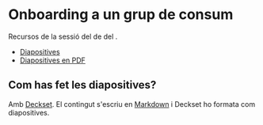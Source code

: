 # Onboarding a un grup de consum

Recursos de la sessió *<!--- Nom de la xerrada -->* del <!--- Nom de l'esdeveniment, meetup, curs, etc. --> de <!--- Nom de l'organitzador --> del <!--- data -->.

  * [Diapositives](slides.md)
  * [Diapositives en PDF]()
  <!--- Links a material extra com exercicis -->

## Com has fet les diapositives?

Amb [Deckset](https://www.decksetapp.com/). El contingut s'escriu en
[Markdown](https://ca.wikipedia.org/wiki/Markdown) i Deckset ho formata com
diapositives.
